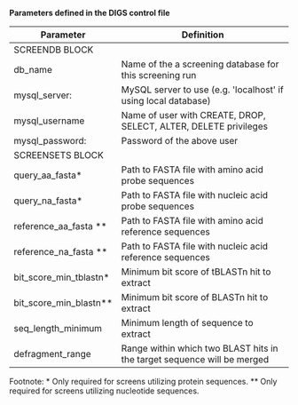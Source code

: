 **Parameters defined in the DIGS control file**

| Parameter | Definition |
|---|---|
| SCREENDB BLOCK |  |
| db_name | Name of the a screening database for this screening run |
| mysql_server: | MySQL server to use (e.g. 'localhost' if using local database) |
| mysql_username | Name of user with CREATE, DROP, SELECT, ALTER, DELETE privileges |
| mysql_password: | Password of the above user |
| SCREENSETS BLOCK |  |
| query_aa_fasta* | Path to FASTA file with amino acid probe sequences |
| query_na_fasta* | Path to FASTA file with nucleic acid probe sequences |
| reference_aa_fasta ** | Path to FASTA file with amino acid reference sequences |
| reference_na_fasta ** | Path to FASTA file with nucleic acid reference sequences |
| bit_score_min_tblastn* | Minimum bit score of tBLASTn hit to extract |
| bit_score_min_blastn** | Minimum bit score of BLASTn hit to extract |
| seq_length_minimum | Minimum length of sequence to extract |
| defragment_range| Range within which two BLAST hits in the target sequence will be merged  |

Footnote: * Only required for screens utilizing protein sequences. ** Only required for screens utilizing nucleotide sequences.
